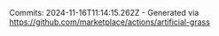 Commits: 2024-11-16T11:14:15.262Z - Generated via https://github.com/marketplace/actions/artificial-grass
<br>

